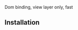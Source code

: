 Dom binding, view layer only, fast

## Installation

### <script>

### npm

rollup, webpack

## Components

```js
var todoList = t$()

## Directives

### ta-text and ta-html	- Set text or HTML content

Note: HTML is not parsed for directives.

```html
<div>My name is {{ me.name }}</div>
<div>My friend's name is <div ta-text="alice.name"></div></div>
<div>Some HTML: {{{ boldName }}}</div>
<div>Even more HTML: <span ta-html="italicName"></span></div>
<script>
var view = tacks(document.body);
view.me = { name: 'Bob' };
view.alice = { name: 'Alice' };
view.boldName = '<strong>Bob</strong>';
view.italicName = '<em>Bob</em>';
view.$();
</script>
```

Warning: Be aware that binding HTML can cause [XSS attacks](https://en.wikipedia.org/wiki/Cross-site_scripting). You should not use user-entered content without sanitisation.


### ta-show - Conditional visibility

Conditionally display the element. Equivelant to `attr-display="thing ? "" : 'none'"`.

```html
<div ta-show="showMe">My name is {{ me.name }}</div>
<button ta-on-click="hide()">Hide</button>
<script>
var view = tacks(document.body);
view.me = { name: 'Bob' };
view.showMe = true;
view.hide = function () {
	view.showMe = false;
};
view.$();
</script>
```

### ta-exist - Conditional existance

Render the element only if the result of the expression is [truthy](https://developer.mozilla.org/en/docs/Glossary/Truthy) (e.g. true, 1). Unlike ta-show, the directives inside the element will not be updated while the element is hidden (since the element is in fact destroyed when falsey and recreated when truthy). This directive occurs after ta-each and before anything else.

Note: this is equivelant to ng-if in angular.

```html
<div ta-exist="showMe">My name is {{ me.name }}</div>
<button ta-on-click="hide()">Hide</button>
<script>
var view = tacks(document.body);
view.me = { name: 'Bob' };
view.showMe = true;
view.hide = function () {
	view.showMe = false;
};
view.$();
</script>
```

### ta-each-* - Iterate through an array

Render the element for each item in an array. Each item is assigned to a variable name specified in the attribute name (see example below). This directive occurs before anything else.

Note: this is roughly equivelant to ng-repeat.

```html
<div ta-each-todo="todos">{{ todo.message }}</div>
<script>
var view = tacks(document.body);
view.todos = [
	{ message: 'Buy food' },
	{ message: 'Fix code' },
	{ message: 'Wash clothes' }
];
view.$();
</script>
```

### ta-attr-* - Attribute value

```html
<button attr-disabled="showMe"></button>
<script>
var view = tacks(document.body);
</script>	
```

### ta-class-* - Conditional class name

```html
<h4 class-red="warning"></h4>
<script>
var view = tacks(document.body);
</script>
```

### ta-style-* - Style value
```html
<h1 style-font-weight="big ? 'bold' : 'normal'"></h1>
<script>
var view = tacks(document.body);
</script>
```

### ta-model - Bind input

Two way binding with element value

```html
<input type="text" model="blah">
<script>
var view = tacks(document.body);
</script>
```

### ta-on-* - Event handler

```html
<input type="button" ta-on-click="doSomething()">
<script>
var view = tacks(document.body);
</script>
```


## Custom directives

```js
tacks.directive.hide = function (el) {
	$(el).toggle(!this.eval());
};

tacks.directive['on-scroll-[xy]'] = {
	create: function () {},
	update: function (el) {}
}
```


## Build in functions

### number(number, decimals)

### percent(number, decimals)

### date(date, format)


## Expressions

The expression used in a directive 

### turnaries

### boolean



